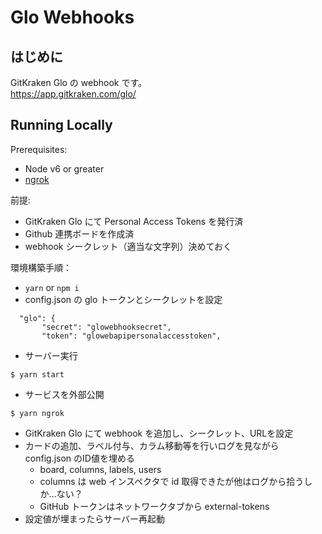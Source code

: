 # Glo Webhooks

## はじめに

GitKraken Glo の webhook です。  
https://app.gitkraken.com/glo/  


## Running Locally
Prerequisites:
- Node v6 or greater
- [ngrok](https://ngrok.com/)


前提:
* GitKraken Glo にて Personal Access Tokens を発行済
* Github 連携ボードを作成済
* webhook シークレット（適当な文字列）決めておく

環境構築手順：
* `yarn` or `npm i`  
* config.json の glo トークンとシークレットを設定
```
  "glo": {
       "secret": "glowebhooksecret",
       "token": "glowebapipersonalaccesstoken",
```
* サーバー実行
```
$ yarn start
```
* サービスを外部公開 
```
$ yarn ngrok
```
* GitKraken Glo にて webhook を追加し、シークレット、URLを設定
* カードの追加、ラベル付与、カラム移動等を行いログを見ながら config.json のID値を埋める
  * board, columns, labels, users
  * columns は web インスペクタで id 取得できたが他はログから拾うしか…ない？
  * GitHub トークンはネットワークタブから external-tokens
* 設定値が埋まったらサーバー再起動

